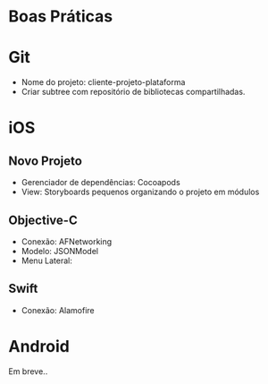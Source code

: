# Boas Práticas

# Git

  - Nome do projeto: cliente-projeto-plataforma
  - Criar subtree com repositório de bibliotecas compartilhadas.

# iOS

## Novo Projeto

  - Gerenciador de dependências: Cocoapods
  - View: Storyboards pequenos organizando o projeto em módulos

  ## Objective-C
  
  - Conexão: AFNetworking
  - Modelo: JSONModel
  - Menu Lateral: 
  
  
  ## Swift
  
  - Conexão: Alamofire
  

# Android

Em breve..
